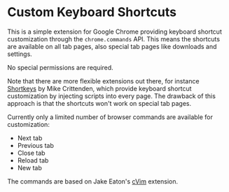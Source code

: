 Custom Keyboard Shortcuts
=========================

This is a simple extension for Google Chrome providing keyboard shortcut
customization through the `chrome.commands` API. This means the shortcuts are
available on all tab pages, also special tab pages like downloads and settings.

No special permissions are required.

Note that there are more flexible extensions out there, for instance
[Shortkeys](https://github.com/mikecrittenden/chrome-shortkeys) by Mike
Crittenden, which provide keyboard shortcut customization by injecting scripts
into every page. The drawback of this approach is that the shortcuts won't
work on special tab pages.

Currently only a limited number of browser commands are available for
customization:

  - Next tab
  - Previous tab
  - Close tab
  - Reload tab
  - New tab

The commands are based on Jake Eaton's [cVim](https://github.com/1995eaton/chromium-vim) extension.
